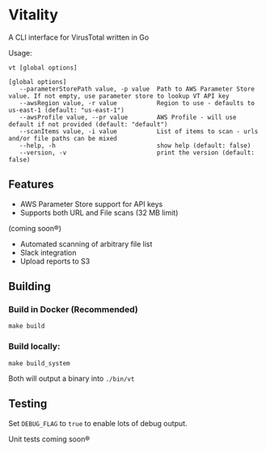 # Vitality
A CLI interface for VirusTotal written in Go

Usage:
```text
vt [global options] 

[global options]
   --parameterStorePath value, -p value  Path to AWS Parameter Store value. If not empty, use parameter store to lookup VT API key
   --awsRegion value, -r value           Region to use - defaults to us-east-1 (default: "us-east-1")
   --awsProfile value, --pr value        AWS Profile - will use default if not provided (default: "default")
   --scanItems value, -i value           List of items to scan - urls and/or file paths can be mixed
   --help, -h                            show help (default: false)
   --version, -v                         print the version (default: false)
```

## Features

* AWS Parameter Store support for API keys
* Supports both URL and File scans (32 MB limit)

(coming soon®)
* Automated scanning of arbitrary file list
* Slack integration
* Upload reports to S3

## Building

### Build in Docker (Recommended)
```
make build
```

### Build locally:
```
make build_system
```

Both will output a binary into `./bin/vt`

## Testing
Set `DEBUG_FLAG` to `true` to enable lots of debug output.

Unit tests coming soon®

